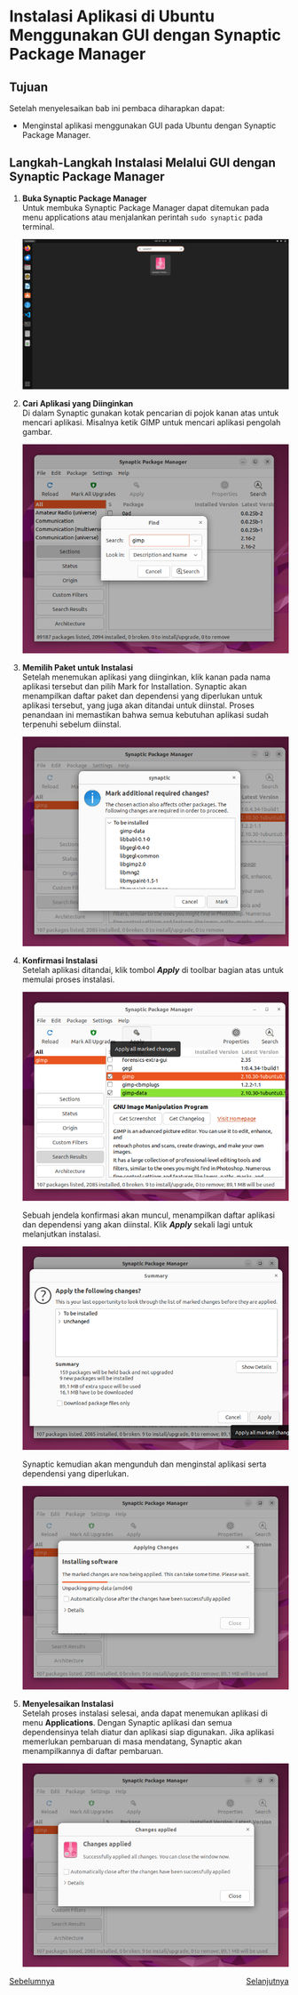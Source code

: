 # Instalasi Aplikasi di Ubuntu  Menggunakan GUI dengan Synaptic Package Manager
## Tujuan
Setelah menyelesaikan bab ini pembaca diharapkan dapat:
- Menginstal aplikasi menggunakan GUI pada Ubuntu dengan Synaptic Package Manager.

## Langkah-Langkah Instalasi Melalui GUI dengan Synaptic Package Manager
1. **Buka Synaptic Package Manager**<br>
   Untuk membuka Synaptic Package Manager dapat ditemukan pada menu applications atau menjalankan perintah `sudo synaptic` pada terminal.

   <center> 

   ![icon](img/icon_synaptic.png)

   </center>

2. **Cari Aplikasi yang Diinginkan**<br>
    Di dalam Synaptic gunakan kotak pencarian di pojok kanan atas untuk mencari aplikasi. Misalnya ketik GIMP untuk mencari aplikasi pengolah gambar.

    <center> 

   ![icon](img/pencarian_synaptic.png)

   </center>

3. **Memilih Paket untuk Instalasi**<br>
    Setelah menemukan aplikasi yang diinginkan, klik kanan pada nama aplikasi tersebut dan pilih Mark for Installation. Synaptic akan menampilkan daftar paket dan dependensi yang diperlukan untuk aplikasi tersebut, yang juga akan ditandai untuk diinstal. Proses penandaan ini memastikan bahwa semua kebutuhan aplikasi sudah terpenuhi sebelum diinstal.

    <center> 

   ![icon](img/mark_synaptic.png)

   </center>

4. **Konfirmasi Instalasi**<br>
   Setelah aplikasi ditandai, klik tombol *****Apply***** di toolbar bagian atas untuk memulai proses instalasi. 

   <center> 

   ![icon](img/mark_2_synaptic.png)

   </center>
   
   Sebuah jendela konfirmasi akan muncul, menampilkan daftar aplikasi dan dependensi yang akan diinstal. Klik ***Apply*** sekali lagi untuk melanjutkan instalasi. 

   <center> 

   ![icon](img/apply_synaptic.png)

   </center>

   Synaptic kemudian akan mengunduh dan menginstal aplikasi serta dependensi yang diperlukan.

   <center> 

   ![icon](img/progress_synaptic.png)

   </center>


5. **Menyelesaikan Instalasi** <br>
    Setelah proses instalasi selesai, anda dapat menemukan aplikasi di menu **Applications**. Dengan Synaptic aplikasi dan semua dependensinya telah diatur dan aplikasi siap digunakan. Jika aplikasi memerlukan pembaruan di masa mendatang, Synaptic akan menampilkannya di daftar pembaruan.

    <center> 

   ![icon](img/success_synaptic.png)

   </center>

<div style="display: flex; justify-content: space-between;">
  <a href="./instalasi_gui_ubuntu_software.md">Sebelumnya</a>
  <a href="./instalasi_cli_apt.md">Selanjutnya</a>
</div>